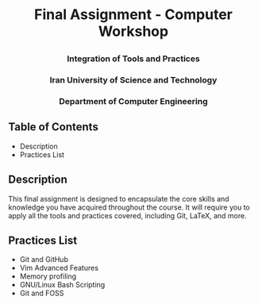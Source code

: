 # <p align="center">Final Assignment - Computer Workshop</p>
### <p align="center">Integration of Tools and Practices</p>
### <p align="center">Iran University of Science and Technology</p>
### <p align="center">Department of Computer Engineering</p>

## Table of Contents
- Description
- Practices List

## Description
This final assignment is designed to encapsulate the core skills and knowledge you have acquired throughout the course. It will require you to apply all the tools and practices covered, including Git, LaTeX, and more.

## Practices List
- Git and GitHub
- Vim Advanced Features
- Memory profiling
- GNU/Linux Bash Scripting
- Git and FOSS
